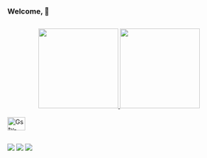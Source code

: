 ### Welcome, 👋
##
<div align="center">
  <a href="https://github.com/th3gstv">
  <img height="180em" src="https://github-readme-stats.vercel.app/api?username=th3gstv&show_icons=true&theme=dracula&include_all_commits=true&count_private=true"/>
  <img height="180em" src="https://github-readme-stats.vercel.app/api/top-langs/?username=th3gstv&layout=compact&langs_count=7&theme=dracula"/>
</div>
<div style="display: inline_block"><br>
  <img align="center" alt="Gstv-Python" height="30" width="40" src="https://cdn.jsdelivr.net/gh/devicons/devicon/icons/python/python-plain-wordmark.svg">
</div>
  
##

<div> 
<a href="https://instagram.com/_gustavin07" target="_blank"><img src="https://img.shields.io/badge/-Instagram-%23E4405F?style=for-the-badge&logo=instagram&logoColor=white" target="_blank"></a>
  <a href = "mailto:gstvoaugusto@gmail.com"><img src="https://img.shields.io/badge/-Gmail-%23333?style=for-the-badge&logo=gmail&logoColor=white" target="_blank"></a>
  <a href="https://www.linkedin.com/in/gustavo-augusto-637757202/" target="_blank"><img src="https://img.shields.io/badge/-LinkedIn-%230077B5?style=for-the-badge&logo=linkedin&logoColor=white" target="_blank"></a>  
</div>
  
